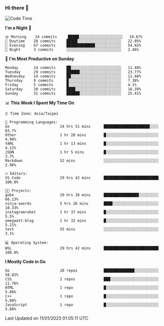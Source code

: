 ### Hi there 👋

<!--START_SECTION:waka-->
![Code Time](http://img.shields.io/badge/Code%20Time-740%20hrs%2013%20mins-blue)

**I'm a Night 🦉** 

```text
🌞 Morning    24 commits     █████░░░░░░░░░░░░░░░░░░░░   19.67% 
🌆 Daytime    28 commits     █████░░░░░░░░░░░░░░░░░░░░   22.95% 
🌃 Evening    67 commits     █████████████░░░░░░░░░░░░   54.92% 
🌙 Night      3 commits      ░░░░░░░░░░░░░░░░░░░░░░░░░   2.46%

```
📅 **I'm Most Productive on Sunday** 

```text
Monday       14 commits     ██░░░░░░░░░░░░░░░░░░░░░░░   11.48% 
Tuesday      29 commits     ██████░░░░░░░░░░░░░░░░░░░   23.77% 
Wednesday    14 commits     ██░░░░░░░░░░░░░░░░░░░░░░░   11.48% 
Thursday     9 commits      █░░░░░░░░░░░░░░░░░░░░░░░░   7.38% 
Friday       5 commits      █░░░░░░░░░░░░░░░░░░░░░░░░   4.1% 
Saturday     20 commits     ████░░░░░░░░░░░░░░░░░░░░░   16.39% 
Sunday       31 commits     ██████░░░░░░░░░░░░░░░░░░░   25.41%

```


📊 **This Week I Spent My Time On** 

```text
⌚︎ Time Zone: Asia/Taipei

💬 Programming Languages: 
Go                       24 hrs 51 mins      █████████████████████░░░░   83.7% 
Other                    1 hr 28 mins        █░░░░░░░░░░░░░░░░░░░░░░░░   4.98% 
YAML                     1 hr 13 mins        █░░░░░░░░░░░░░░░░░░░░░░░░   4.12% 
JSON                     1 hr 5 mins         █░░░░░░░░░░░░░░░░░░░░░░░░   3.7% 
Markdown                 52 mins             ░░░░░░░░░░░░░░░░░░░░░░░░░   2.96%

🔥 Editors: 
VS Code                  29 hrs 42 mins      █████████████████████████   100.0%

🐱‍💻 Projects: 
gobe                     19 hrs 38 mins      ████████████████░░░░░░░░░   66.13% 
ninja-swords             5 hrs 26 mins       ████░░░░░░░░░░░░░░░░░░░░░   18.33% 
instagramrobot           1 hr 37 mins        █░░░░░░░░░░░░░░░░░░░░░░░░   5.5% 
omegaatt-blog            1 hr 32 mins        █░░░░░░░░░░░░░░░░░░░░░░░░   5.21% 
test                     55 mins             ░░░░░░░░░░░░░░░░░░░░░░░░░   3.1%

💻 Operating System: 
WSL                      29 hrs 42 mins      █████████████████████████   100.0%

```

**I Mostly Code in Go** 

```text
Go                       10 repos            ██████████████░░░░░░░░░░░   58.82% 
CSS                      2 repos             ███░░░░░░░░░░░░░░░░░░░░░░   11.76% 
HTML                     1 repo              █░░░░░░░░░░░░░░░░░░░░░░░░   5.88% 
C++                      1 repo              █░░░░░░░░░░░░░░░░░░░░░░░░   5.88% 
JavaScript               1 repo              █░░░░░░░░░░░░░░░░░░░░░░░░   5.88%

```



 Last Updated on 11/01/2023 01:05:11 UTC
<!--END_SECTION:waka-->

<!--
**omegaatt36/omegaatt36** is a ✨ _special_ ✨ repository because its `README.md` (this file) appears on your GitHub profile.

Here are some ideas to get you started:

- 🔭 I’m currently working on ...
- 🌱 I’m currently learning ...
- 👯 I’m looking to collaborate on ...
- 🤔 I’m looking for help with ...
- 💬 Ask me about ...
- 📫 How to reach me: ...
- 😄 Pronouns: ...
- ⚡ Fun fact: ...
-->
